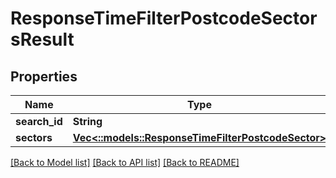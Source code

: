 # ResponseTimeFilterPostcodeSectorsResult

## Properties
Name | Type | Description | Notes
------------ | ------------- | ------------- | -------------
**search_id** | **String** |  | 
**sectors** | [**Vec<::models::ResponseTimeFilterPostcodeSector>**](ResponseTimeFilterPostcodeSector.md) |  | 

[[Back to Model list]](../README.md#documentation-for-models) [[Back to API list]](../README.md#documentation-for-api-endpoints) [[Back to README]](../README.md)


